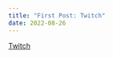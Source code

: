 ```yaml
---
title: "First Post: Twitch"
date: 2022-08-26
---
```


<a href = "https://www.twitch.tv/nighthawk_">Twitch</a>
